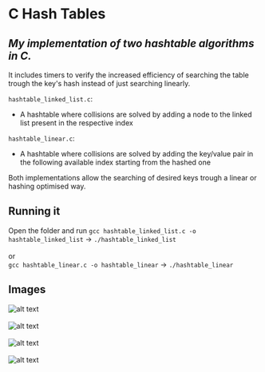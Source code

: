 # C Hash Tables
## _My implementation of two hashtable algorithms in C._

It includes timers to verify the increased efficiency of searching the table trough the key's hash instead of just searching linearly.

```hashtable_linked_list.c```:
- A hashtable where collisions are solved by adding a node to the linked list present in the respective index

```hashtable_linear.c```:
- A hashtable where collisions are solved by adding the key/value pair in the following available index starting from the hashed one

Both implementations allow the searching of desired keys trough a linear or hashing optimised way.


## Running it

Open the folder and run 
``gcc hashtable_linked_list.c -o hashtable_linked_list`` -> ``./hashtable_linked_list``<br>
<br>or<br>
``gcc hashtable_linear.c -o hashtable_linear`` -> ``./hashtable_linear``



## Images


![alt text](https://github.com/gugajazz/Hash_Table/blob/main/imgs/menu.png?raw=true)
<br><br>
![alt text](https://github.com/gugajazz/Hash_Table/blob/main/imgs/table.png?raw=true)
<br><br>
![alt text](https://github.com/gugajazz/Hash_Table/blob/main/imgs/search.png?raw=true)
<br><br>
![alt text](https://github.com/gugajazz/Hash_Table/blob/main/imgs/time.png?raw=true)
<br><br>
